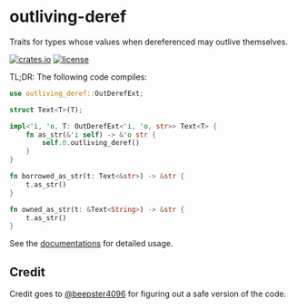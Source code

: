 # outliving-deref

Traits for types whose values when dereferenced may outlive themselves.

[![crates.io](https://img.shields.io/crates/v/outliving-deref.svg)](https://crates.io/crates/outliving-deref)
[![license](https://img.shields.io/github/license/yescallop/outliving-deref?color=blue)](/LICENSE)

TL;DR: The following code compiles:

```rust
use outliving_deref::OutDerefExt;

struct Text<T>(T);

impl<'i, 'o, T: OutDerefExt<'i, 'o, str>> Text<T> {
    fn as_str(&'i self) -> &'o str {
        self.0.outliving_deref()
    }
}

fn borrowed_as_str(t: Text<&str>) -> &str {
    t.as_str()
}

fn owned_as_str(t: &Text<String>) -> &str {
    t.as_str()
}
```

See the [documentations](https://docs.rs/outliving-deref) for detailed usage.

## Credit

Credit goes to [@beepster4096](https://github.com/beepster4096) for figuring out a safe version of the code.
